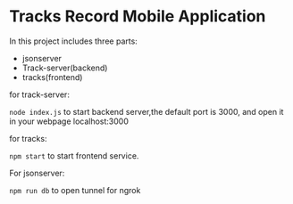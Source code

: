 # Tracks Record Mobile Application

In this project includes three parts:

- jsonserver
- Track-server(backend)
- tracks(frontend)



for track-server:

`node index.js` to start backend server,the default port is 3000, and open it in your webpage localhost:3000



for tracks:

`npm start` to start frontend service.



For jsonserver:

`npm run db` to open tunnel for ngrok 







